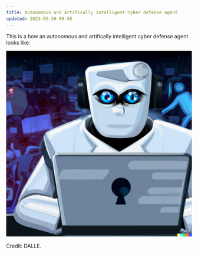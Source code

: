 ```yaml
---
title: Autonomous and artifically intelligent cyber defense agent
updated: 2023-05-30 09:48
---
```


This is a how an autonomous and artifically intelligent cyber defense agent looks like:

![dalle_agent.png.](/assets/dalle_agent.png "Figure 1: AI defense agent")

Credit: DALLE.
